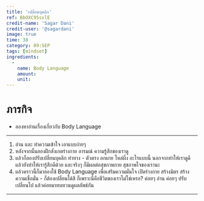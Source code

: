```yaml
---
title: 'เปลี่ยนบุคลิก'
ref: BbOXC95sxlE
credit-name: 'Sagar Dani'
credit-user: '@sagardani'
image: true
time: 38
category: 09:SEP
tags: [mindset]
ingredients:
  -
    name: Body Language
    amount:
    unit:
---
```


# ภารกิจ
 - ลองหาอ่านเรื่องเกี่ยวกับ Body Language

---

1. อ่าน และ ทำความเข้าใจ เอาแบบง่ายๆ
2. หลังจากนั้นลองฝึกสังเกตร่างกาย อารมณ์ ความรู้สึกของเราดู
3. แล้วก็ลองปรับเปลี่ยนบุคลิก ท่าทาง - ตัวตรง อกผาย ไหล่ผึ่ง อะไรแบบนี้ นอกจากทำให้เราดูดี แล้วยังทำให้เรารู้สึกดีด้วย และจริงๆ ก็มีผลต่อสุขภาพกาย สุขภาพใจของเรานะ
4. แล้วคราวนี้ก็มาลองใช้ Body Language เพื่อเสริมความมั่นใจ เปิดร่างกาย สร้างมิตร สร้างความเชื่อมั่น - ก็ต้องเปลี่ยนได้สิ ก็เพราะนี่คือชีวิตของเราไม่ใช่เหรอ? ค่อยๆ อ่าน ค่อยๆ ปรับเปลี่ยนไป แล้วค่อยมาทบทวนดูผลลัพธ์กัน

---
